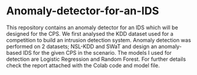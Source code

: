 # Anomaly-detector-for-an-IDS
This repository contains an anomaly detector for an IDS which will be designed for  the CPS. We first analysed the KDD dataset used for a competition to build an intrusion detection system.
Anomaly detection was performed on 2 datasets; NSL-KDD and SWaT and design an anomaly-based IDS for the given CPS in the scenario.
The models I used for detection are Logistic Regression and Random Forest.
For further details check the report attached with the Colab code and model file.
